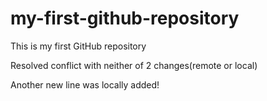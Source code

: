 # my-first-github-repository

This is my first GitHub repository

Resolved conflict with neither of 2 changes(remote or local)

Another new line was locally added!
